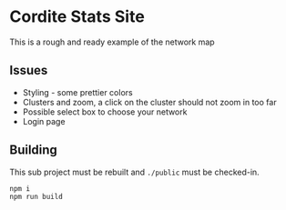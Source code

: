 # Cordite Stats Site

This is a rough and ready example of the network map

## Issues

* Styling - some prettier colors
* Clusters and zoom, a click on the cluster should not zoom in too far
* Possible select box to choose your network
* Login page

## Building

This sub project must be rebuilt and `./public` must be checked-in.

```bash
npm i
npm run build
```